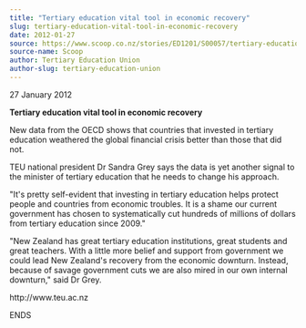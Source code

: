 ```yaml
---
title: "Tertiary education vital tool in economic recovery"
slug: tertiary-education-vital-tool-in-economic-recovery
date: 2012-01-27
source: https://www.scoop.co.nz/stories/ED1201/S00057/tertiary-education-vital-tool-in-economic-recovery.htm
source-name: Scoop
author: Tertiary Education Union
author-slug: tertiary-education-union
---
```


<p>27 January 2012</p>

<p><b>Tertiary education vital tool in
economic recovery</b></p>

<p>New data from the OECD shows that
countries that invested in tertiary education weathered the
global financial crisis better than those that did
not.</p>

<p>TEU national president Dr Sandra Grey says the data
is yet another signal to the minister of tertiary education
that he needs to change his approach.</p>

<p>"It's pretty
self-evident that investing in tertiary education helps
protect people and countries from economic troubles. It is a
shame our current government has chosen to systematically
cut hundreds of millions of dollars from tertiary education
since 2009."</p>

<p>"New Zealand has great tertiary education
institutions, great students and great teachers. With a
little more belief and support from government we could lead
New Zealand's recovery from the economic downturn. Instead,
because of savage government cuts we are also mired in our
own internal downturn," said Dr Grey.</p>

<p>http://www.teu.ac.nz</p>

<p>ENDS<p>

